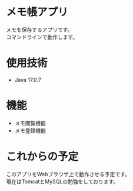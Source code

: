 # メモ帳アプリ
メモを保存するアプリです。  
コマンドラインで動作します。
# 使用技術
- Java 17.0.7
# 機能
- メモ閲覧機能  
- メモ登録機能
# これからの予定
このアプリをWebブラウザ上で動作させる予定です。  
現在はTomcatとMySQLの勉強をしております。
